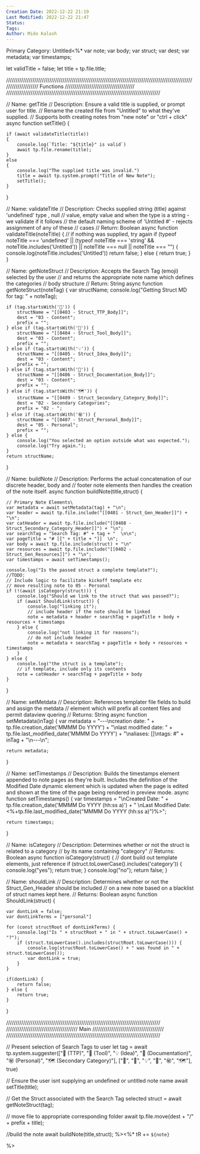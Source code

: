 ```yaml
---
Creation Date: 2022-12-22 21:19
Last Modified: 2022-12-22 21:47
Status:
Tags: 
Author: Mido Kalash
---
```


Primary Category: Untitled<%* var note; var body; var struct; var dest; var metadata; var timestamps;

let validTitle = false; let title = tp.file.title;

//////////////////////////////////////////////////////////////////////////////////////////////////////////////////// Functions ///////////////////////////////////// //////////////////////////////////////////////////////////////////////////////////

// Name: getTitle 
// Description: Ensure a valid title is supplied, or prompt user for title. // Rename the created file from "Untitled" to what they've supplied. // Supports both creating notes from "new note" or "ctrl + click" async function setTitle() {

```
if (await validateTitle(title)) 
{
	console.log(`Title: "${title}" is valid`)
	await tp.file.rename(title);
}
else 
{
	console.log("The supplied title was invalid.")
	title = await tp.system.prompt("Title of New Note");
	setTitle();
}
```

}

// Name: validateTitle // Description: Checks supplied string (title) against 'undefined' type , null // value, empty value and when the type is a string - we validate if it follows // the default naming scheme of 'Untitled #' - rejects assignment of any of these // cases // Return: Boolean async function validateTitle(noteTitle) { // if nothing was supplied, try again if (typeof noteTitle === 'undefined' || (typeof noteTitle === 'string' && noteTitle.includes('Untitled')) || noteTitle === null || noteTitle === "") { console.log(noteTitle.includes('Untitled')) return false; } else { return true; } }

// Name: getNoteStruct // Description: Accepts the Search Tag (emoji) selected by the user // and returns the appropriate note name which defines the categories // body structure // Return: String async function getNoteStruct(noteTag) { var structName; console.log("Getting Struct MD for tag: " + noteTag);

```
if (tag.startsWith('📕')) {
	structName = "[[0403 - Struct_TTP_Body]]";
	dest = "03 - Content";
	prefix = "";
} else if (tag.startsWith('🧰')) {
	structName = "[[0404 - Struct_Tool_Body]]";
	dest = "03 - Content";
	prefix = "";
} else if (tag.startsWith('💡')) {
	structName = "[[0405 - Struct_Idea_Body]]";
	dest = "03 - Content";
	prefix = "";
} else if (tag.startsWith('📖')) {
	structName = "[[0406 - Struct_Documentation_Body]]";
	dest = "03 - Content";
	prefix = "";
} else if (tag.startsWith('🗺')) {
	structName = "[[0409 - Struct_Secondary_Category_Body]]";
	dest = "02 - Secondary Categories";
	prefix = "02 - ";
} else if (tag.startsWith('㊙️')) {
	structName = "[[0407 - Struct_Personal_Body]]";
	dest = "05 - Personal";
	prefix = "";
} else {
	console.log("You selected an option outside what was expected.");
	console.log("Try again.");
}
return structName;
```

}

// Name: buildNote // Description: Performs the actual concatenation of our discrete header, body and // footer note elements then handles the creation of the note itself. async function buildNote(title,struct) {

```
// Primary Note Elements\
var metadata = await setMetadata(tag) + "\n";
var header = await tp.file.include("[[0401 - Struct_Gen_Header]]") + "\n";
var catHeader = await tp.file.include("[[0408 - Struct_Secondary_Category_Header]]") + "\n";
var searchTag = "Search Tag: #" + tag + "  \n\n";
var pageTitle = "# [[" + title + "]]  \n";
var body = await tp.file.include(struct) + "\n"
var resources = await tp.file.include("[[0402 - Struct_Gen_Resources]]") + "\n";
var timestamps = await setTimestamps();

console.log("Is the passed struct a complete template?");
//TODO: 
// Include logic to facilitate kickoff template etc
// move resulting note to 05 - Personal
if (!(await isCategory(struct))) {
	console.log("Should we link to the struct that was passed?");
	if (await ShouldLink(struct)) {
		console.log("linking it");
		// include header if the note should be linked
		note = metadata + header + searchTag + pageTitle + body + resources + timestamps
	} else {
		console.log("not linking it for reasons");
		// do not include header 
		note = metadata + searchTag + pageTitle + body + resources + timestamps
	}
} else {
	console.log("the struct is a template");
	// if template, include only its contents
	note = catHeader + searchTag + pageTitle + body
}
```

}

// Name: setMetdata // Description: References templater file fields to build and assign the metdata // element which will prefix all content files and permit dataview quering // Returns: String async function setMetadata(inTag) { var metadata = "---\ncreation date: " + tp.file.creation_date('MMMM Do YYYY') + "\nlast modified date: " + tp.file.last_modified_date('MMMM Do YYYY') + "\naliases: []\ntags: #" + inTag + "\n---\n";

```
return metadata;
```

}

// Name: setTimestamps // Description: Builds the timestamps element appended to note pages as they're built. Includes the definition of the Modified Date dynamic element which is updated when the page is edited and shown at the time of the page being rendered in preview mode. async function setTimestamps() { var timestamps = "\nCreated Date: " + tp.file.creation_date('MMMM Do YYYY (hh:ss a)') + " \nLast Modified Date: <%+tp.file.last_modified_date("MMMM Do YYYY (hh:ss a)")%>";

```
return timestamps;
```

}

// Name: isCategory // Description: Determines whether or not the struct is related to a category // by its name containing "category" // Returns: Boolean async function isCategory(struct) { // dont build out template elements, just reference if (struct.toLowerCase().includes('category')) { console.log("yes"); return true; } console.log("no"); return false; }

// Name: shouldLink // Description: Determines whether or not the Struct_Gen_Header should be included // on a new note based on a blacklist of struct names kept here. // Returns: Boolean async function ShouldLink(struct) {

```
var dontLink = false;
var dontLinkTerms = ["personal"]

for (const structRoot of dontLinkTerms) {
	console.log("Is " + structRoot + " in " + struct.toLowerCase() + "?");
	if (struct.toLowerCase().includes(structRoot.toLowerCase())) {
		console.log(structRoot.toLowerCase() + " was found in " + struct.toLowerCase());
		var dontLink = true;
	}
}

if(dontLink) {
	return false;
} else {
	return true;
}
```

}

////////////////////////////////////////////////////////////////////////////////// ////////////////////////////////////// Main ////////////////////////////////////// //////////////////////////////////////////////////////////////////////////////////

// Present selection of Search Tags to user let tag = await tp.system.suggester(["📕 (TTP)", "🧰 (Tool)", "💡 (Idea)", "📖 (Documentation)", "㊙️ (Personal)", "🗺 (Secondary Category)"], ["📕", "🧰", "💡", "📖", "㊙️", "🗺"], true)

// Ensure the user isnt supplying an undefined or untitled note name await setTitle(title);

// Get the Struct associated with the Search Tag selected struct = await getNoteStruct(tag);

// move file to appropriate corresponding folder await tp.file.move(dest + "/" + prefix + title);

//build the note await buildNote(title,struct); %><%* tR += `${note}` 

%>